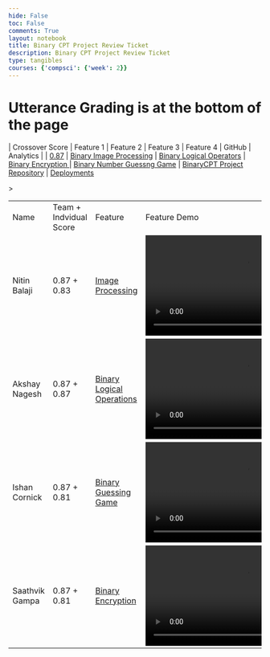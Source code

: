 ```yaml
---
hide: False
toc: False
comments: True
layout: notebook
title: Binary CPT Project Review Ticket
description: Binary CPT Project Review Ticket
type: tangibles
courses: {'compsci': {'week': 2}}
---
```

# Utterance Grading is at the bottom of the page

| Crossover Score | Feature 1 | Feature 2 | Feature 3 | Feature 4 | GitHub | Analytics |
| [0.87](https://github.com/nitinsandiego/binarycptproject/issues/1#issuecomment-1851253390) | [Binary Image Processing](https://nitinsandiego.github.io/binarycptproject//2023/11/26/Binary-Image-Processing.html) | [Binary Logical Operators](https://nitinsandiego.github.io/binarycptproject//2023/11/28/Binary-Logical-Operations.html) | [Binary Encryption ](https://nitinsandiego.github.io/binarycptproject//2023/11/26/Binary-Encryption.html) | [Binary Number Guessng Game](https://nitinsandiego.github.io/binarycptproject//2023/11/30/Binary-Guessing-Game.html) | [BinaryCPT Project Repository](https://github.com/nitinsandiego/binarycptproject) | [Deployments](https://github.com/nitinsandiego/binarycptproject/deployments)

<table>
    <tbody>
        <tr>
            <td>Name</td>
            <td>Team + Indvidual Score</td>>
            <td>Feature</td>
            <td>Feature Demo</td>
            <td>Analytics</td>
            <td>Individual Review Score</td>
        </tr>
        <tr>
            <td>Nitin Balaji</td>
            <td>0.87 + 0.83</td>
            <td><a href="https://nitinsandiego.github.io/binarycptproject//2023/11/26/Binary-Image-Processing.html">Image Processing</a></td>
            <td><video  height="200" controls>
            <source src="/binarycptproject/videos/BinaryImageProcessing.mp4" type="video/mp4">
            Your browser does not support the video tag.
            </video></td>
            <td><a href="https://github.com/nitinsandiego">Profile</a>,<a href="https://github.com/nitinsandiego/binarycptproject/commits/main/?author=nitinsandiego">Workflow</a></td>
            <td><a href="https://github.com/nitinsandiego/binarycptproject/issues/4#issuecomment-1852624579">Score: 0.83</a></td>
        </tr>
        <tr>
          <td>Akshay Nagesh</td>
          <td>0.87 + 0.87</td>
            <td><a href="https://nitinsandiego.github.io/binarycptproject//2023/11/28/Binary-Logical-Operations.html">Binary Logical Operations</a></td>
            <td><video  height="200" controls><source src="/binarycptproject/videos/Binary_Logical_Operators.mp4" type="video/mp4">
            Your browser does not support the video tag.
            </video></td>
            <td><a href="https://github.com/AkshayNagesh">Profile</a>,<a href="https://github.com/nitinsandiego/binarycptproject/commits/main/?author=AkshayNagesh">Workflow</a></td>
            <td><a href="https://github.com/nitinsandiego/binarycptproject/issues/3#issuecomment-1852623916">Score: 0.87</a></td>
        </tr>
        <tr>
          <td>Ishan Cornick</td>
          <td>0.87 + 0.81</td>
            <td><a href="https://nitinsandiego.github.io/binarycptproject//2023/11/30/Binary-Guessing-Game.html">Binary Guessing Game</a></td>
            <td><video  height="200" controls>
            <source src="/binarycptproject/videos/BinaryNumberGuessingGame.mp4" type="video/mp4">
            Your browser does not support the video tag.
            </video></td>
            <td><a href="https://github.com/IshanCornick">Profile</a>,<a href="https://github.com/nitinsandiego/binarycptproject/commits/main/?author=IshanCornick">Workflow</a></td>
            <td><a href="https://github.com/nitinsandiego/binarycptproject/issues/2#issuecomment-1852623575">Score: 0.81</a></td>
        </tr>
        <tr>
          <td>Saathvik Gampa</td>
          <td>0.87 + 0.81</td>
            <td><a href="https://nitinsandiego.github.io/binarycptproject//2023/11/26/Binary-Encryption.html">Binary Encryption</a></td>
            <td><video  height="200" controls>
            <source src="/binarycptproject/videos/BinaryNumberGuessingGame.mp4" type="video/mp4">
            Your browser does not support the video tag.
            </video></td>
            <td><a href="https://github.com/SGTech08">Profile</a>,<a href="https://github.com/nitinsandiego/binarycptproject/commits/main/?author=SGTech08">Workflow</a></td>
            <td><a href="https://github.com/nitinsandiego/binarycptproject/issues/5#issuecomment-1852725276">Score: 0.81</a></td>
        </tr>
    </tbody>
</table>
<script src="https://utteranc.es/client.js"
        repo="[binarycptproject]"
        issue-term="pathname"
        theme="github-light"
        crossorigin="anonymous"
        async>
</script>